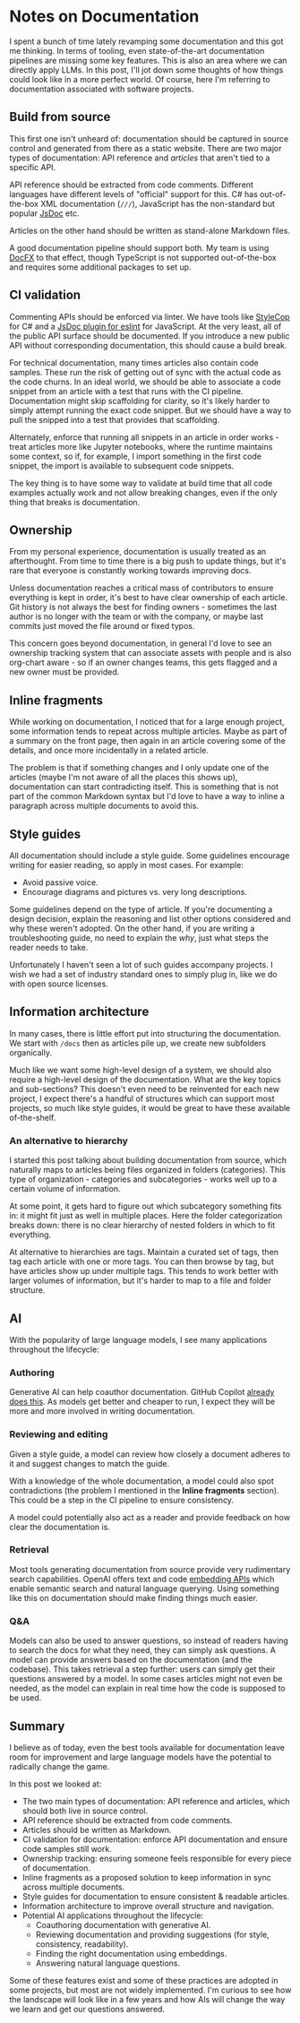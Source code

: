 # Notes on Documentation

I spent a bunch of time lately revamping some documentation and this got me
thinking. In terms of tooling, even state-of-the-art documentation pipelines
are missing some key features. This is also an area where we can directly apply
LLMs. In this post, I'll jot down some thoughts of how things could look like
in a more perfect world. Of course, here I'm referring to documentation
associated with software projects.

## Build from source

This first one isn't unheard of: documentation should be captured in source
control and generated from there as a static website. There are two major types
of documentation: API reference and *articles* that aren't tied to a specific
API.

API reference should be extracted from code comments. Different languages have
different levels of "official" support for this. C# has out-of-the-box XML
documentation (`///`), JavaScript has the non-standard but popular [JsDoc](https://jsdoc.app/)
etc.

Articles on the other hand should be written as stand-alone Markdown files.

A good documentation pipeline should support both. My team is using [DocFX](https://dotnet.github.io/docfx/)
to that effect, though TypeScript is not supported out-of-the-box and requires
some additional packages to set up.

## CI validation

Commenting APIs should be enforced via linter. We have tools like [StyleCop](https://github.com/StyleCop/StyleCop)
for C# and a [JsDoc plugin for eslint](https://www.npmjs.com/package/eslint-plugin-jsdoc)
for JavaScript. At the very least, all of the public API surface should be
documented. If you introduce a new public API without corresponding
documentation, this should cause a build break.

For technical documentation, many times articles also contain code samples.
These run the risk of getting out of sync with the actual code as the code
churns. In an ideal world, we should be able to associate a code snippet from
an article with a test that runs with the CI pipeline. Documentation might
skip scaffolding for clarity, so it's likely harder to simply attempt running
the exact code snippet. But we should have a way to pull the snipped into a
test that provides that scaffolding.

Alternately, enforce that running all snippets in an article in order works -
treat articles more like Jupyter notebooks, where the runtime maintains some
context, so if, for example, I import something in the first code snippet, the
import is available to subsequent code snippets.

The key thing is to have some way to validate at build time that all code
examples actually work and not allow breaking changes, even if the only thing
that breaks is documentation.

## Ownership

From my personal experience, documentation is usually treated as an
afterthought. From time to time there is a big push to update things, but it's
rare that everyone is constantly working towards improving docs.

Unless documentation reaches a critical mass of contributors to ensure
everything is kept in order, it's best to have clear ownership of each article.
Git history is not always the best for finding owners - sometimes the last
author is no longer with the team or with the company, or maybe last commits
just moved the file around or fixed typos.

This concern goes beyond documentation, in general I'd love to see an ownership
tracking system that can associate assets with people and is also org-chart
aware - so if an owner changes teams, this gets flagged and a new owner must be
provided.

## Inline fragments

While working on documentation, I noticed that for a large enough project, some
information tends to repeat across multiple articles. Maybe as part of a summary
on the front page, then again in an article covering some of the details, and
once more incidentally in a related article.

The problem is that if something changes and I only update one of the articles
(maybe I'm not aware of all the places this shows up), documentation can start
contradicting itself. This is something that is not part of the common Markdown
syntax but I'd love to have a way to inline a paragraph across multiple
documents to avoid this.

## Style guides

All documentation should include a style guide. Some guidelines encourage
writing for easier reading, so apply in most cases. For example:

* Avoid passive voice.
* Encourage diagrams and pictures vs. very long descriptions.

Some guidelines depend on the type of article. If you're documenting a design
decision, explain the reasoning and list other options considered and why these
weren't adopted. On the other hand, if you are writing a troubleshooting guide,
no need to explain the *why*, just what steps the reader needs to take.

Unfortunately I haven't seen a lot of such guides accompany projects. I wish
we had a set of industry standard ones to simply plug in, like we do with open
source licenses.

## Information architecture

In many cases, there is little effort put into structuring the documentation.
We start with `/docs` then as articles pile up, we create new subfolders
organically.

Much like we want some high-level design of a system, we should also require
a high-level design of the documentation. What are the key topics and
sub-sections? This doesn't even need to be reinvented for each new project,
I expect there's a handful of structures which can support most projects,
so much like style guides, it would be great to have these available
of-the-shelf.

### An alternative to hierarchy

I started this post talking about building documentation from source, which
naturally maps to articles being files organized in folders (categories). This
type of organization - categories and subcategories - works well up to a
certain volume of information.

At some point, it gets hard to figure out which subcategory something fits in:
it might fit just as well in multiple places. Here the folder categorization
breaks down: there is no clear hierarchy of nested folders in which to fit
everything.

At alternative to hierarchies are tags. Maintain a curated set of tags, then
tag each article with one or more tags. You can then browse by tag, but have
articles show up under multiple tags. This tends to work better with larger
volumes of information, but it's harder to map to a file and folder structure.

## AI

With the popularity of large language models, I see many applications
throughout the lifecycle:

### Authoring

Generative AI can help coauthor documentation. GitHub Copilot [already does
this](https://learn.microsoft.com/en-us/shows/introduction-to-github-copilot/how-to-write-documentation-with-copilot-suggestions-5-of-6).
As models get better and cheaper to run, I expect they will be more and more
involved in writing documentation.

### Reviewing and editing

Given a style guide, a model can review how closely a document adheres to it
and suggest changes to match the guide.

With a knowledge of the whole documentation, a model could also spot
contradictions (the problem I mentioned in the **Inline fragments** section).
This could be a step in the CI pipeline to ensure consistency.

A model could potentially also act as a reader and provide feedback on how
clear the documentation is.

### Retrieval

Most tools generating documentation from source provide very rudimentary search
capabilities. OpenAI offers text and code [embedding APIs](https://openai.com/blog/introducing-text-and-code-embeddings)
which enable semantic search and natural language querying. Using something
like this on documentation should make finding things much easier.

### Q&A

Models can also be used to answer questions, so instead of readers having to
search the docs for what they need, they can simply ask questions. A model
can provide answers based on the documentation (and the codebase). This takes
retrieval a step further: users can simply get their questions answered by a
model. In some cases articles might not even be needed, as the model can
explain in real time how the code is supposed to be used.

## Summary

I believe as of today, even the best tools available for documentation leave
room for improvement and large language models have the potential to radically
change the game.

In this post we looked at:

* The two main types of documentation: API reference and articles, which should
  both live in source control.
* API reference should be extracted from code comments.
* Articles should be written as Markdown.
* CI validation for documentation: enforce API documentation and ensure code
  samples still work.
* Ownership tracking: ensuring someone feels responsible for every piece of
  documentation.
* Inline fragments as a proposed solution to keep information in sync across
  multiple documents.
* Style guides for documentation to ensure consistent & readable articles.
* Information architecture to improve overall structure and navigation.
* Potential AI applications throughout the lifecycle:
  * Coauthoring documentation with generative AI.
  * Reviewing documentation and providing suggestions (for style, consistency,
    readability).
  * Finding the right documentation using embeddings.
  * Answering natural language questions.

Some of these features exist and some of these practices are adopted in some
projects, but most are not widely implemented. I'm curious to see how the
landscape will look like in a few years and how AIs will change the way we
learn and get our questions answered.
